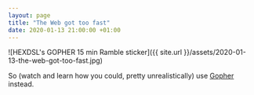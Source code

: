 ```yaml
---
layout: page
title: "The Web got too fast"
date: 2020-01-13 21:00:00 +01:00
---
```


![HEXDSL's GOPHER 15 min Ramble sticker]({{ site.url }}/assets/2020-01-13-the-web-got-too-fast.jpg)

So (watch and learn how you could, pretty unrealistically) use [Gopher](https://www.youtube.com/watch?v=ORgk-AwD7SQ) instead.

